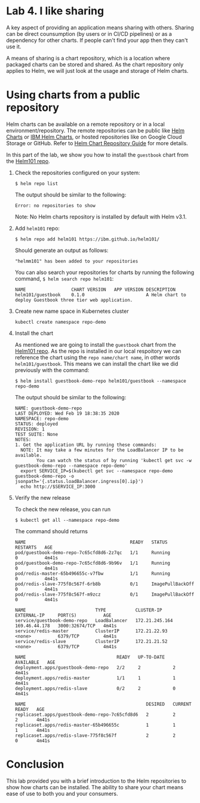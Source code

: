 # Lab 4. I like sharing

A key aspect of providing an application means sharing with others. Sharing can be direct counsumption (by users or in CI/CD pipelines) or as a dependency for other charts. If people can't find your app then they can't use it.

A means of sharing is a chart repository, which is a location where packaged charts can be stored and shared. As the chart repository only applies to Helm, we will just look at the usage and storage of Helm charts.

# Using charts from a public repository

Helm charts can be available on a remote repository or in a local environment/repository. The remote repositories can be public like [Helm Charts](https://github.com/helm/charts) or [IBM Helm Charts](https://github.com/IBM/charts), or hosted repositories like on Google Cloud Storage or GitHub. Refer to [Helm Chart Repository Guide](https://github.com/helm/helm/blob/master/docs/chart_repository.md) for more details. 

In this part of the lab, we show you how to install the `guestbook` chart from the [Helm101 repo](https://ibm.github.io/helm101/).

1. Check the repositories configured on your system:

   ```$ helm repo list```
   
   The output should be similar to the following:
   
   ```console
   Error: no repositories to show
   ```
   
   Note: No Helm charts repository is installed by default with Helm v3.1.

1. Add `helm101` repo:

   ```$ helm repo add helm101 https://ibm.github.io/helm101/```
   
   Should generate an output as follows:
   
   ```"helmm101" has been added to your repositories```
   
   You can also search your repositories for charts by running the following command, ```$ helm search repo helm101```:
   
   ```console
   NAME             	CHART VERSION	APP VERSION	DESCRIPTION                                                 
   helm101/guestbook	0.1.0        	           	A Helm chart to deploy Guestbook three tier web application.
   ```
      
1. Create new name space in Kubernetes cluster

   ```
   kubectl create namespace repo-demo
   ```

1. Install the chart

   As mentioned we are going to install the `guestbook` chart from the [Helm101 repo](https://ibm.github.io/helm101/). As the repo is installed in our local respoitory we can reference the chart using the `repo name/chart name`, in other words `helm101/guestbook`. This means we can install the chart like we did previously with the command:

   ```$ helm install guestbook-demo-repo helm101/guestbook --namespace repo-demo```
   
   The output should be similar to the following:
   
   ```console
   NAME: guestbook-demo-repo
   LAST DEPLOYED: Wed Feb 19 18:38:35 2020
   NAMESPACE: repo-demo
   STATUS: deployed
   REVISION: 1
   TEST SUITE: None
   NOTES:
   1. Get the application URL by running these commands:
     NOTE: It may take a few minutes for the LoadBalancer IP to be available.
           You can watch the status of by running 'kubectl get svc -w guestbook-demo-repo --namespace repo-demo'
     export SERVICE_IP=$(kubectl get svc --namespace repo-demo guestbook-demo-repo -o jsonpath='{.status.loadBalancer.ingress[0].ip}')
     echo http://$SERVICE_IP:3000
   ```
   
1. Verify the new release

   To check the new release, you can run

   ```
   $ kubectl get all --namespace repo-demo
   ```

   The command should returns

   ```console
   NAME                                       READY   STATUS             RESTARTS   AGE
   pod/guestbook-demo-repo-7c65cfd8d6-2z7qc   1/1     Running            0          4m41s
   pod/guestbook-demo-repo-7c65cfd8d6-9b96v   1/1     Running            0          4m41s
   pod/redis-master-65b496655c-v7fbw          1/1     Running            0          4m41s
   pod/redis-slave-775f8c567f-6rb8b           0/1     ImagePullBackOff   0          4m41s
   pod/redis-slave-775f8c567f-m9zcz           0/1     ImagePullBackOff   0          4m41s

   NAME                          TYPE           CLUSTER-IP       EXTERNAL-IP     PORT(S)          AGE
   service/guestbook-demo-repo   LoadBalancer   172.21.245.164   169.46.44.178   3000:32674/TCP   4m41s
   service/redis-master          ClusterIP      172.21.22.93     <none>          6379/TCP         4m41s
   service/redis-slave           ClusterIP      172.21.21.52     <none>          6379/TCP         4m41s

   NAME                                  READY   UP-TO-DATE   AVAILABLE   AGE
   deployment.apps/guestbook-demo-repo   2/2     2            2           4m41s
   deployment.apps/redis-master          1/1     1            1           4m41s
   deployment.apps/redis-slave           0/2     2            0           4m41s

   NAME                                             DESIRED   CURRENT   READY   AGE
   replicaset.apps/guestbook-demo-repo-7c65cfd8d6   2         2         2       4m41s
   replicaset.apps/redis-master-65b496655c          1         1         1       4m41s
   replicaset.apps/redis-slave-775f8c567f           2         2         0       4m41s
   ```

# Conclusion

This lab provided you with a brief introduction to the Helm repositories to show how charts can be installed. The ability to share your chart means ease of use to both you and your consumers.
